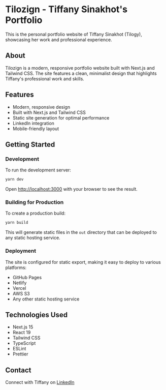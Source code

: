 # Tilozign - Tiffany Sinakhot's Portfolio

This is the personal portfolio website of Tiffany Sinakhot (Tilogy), showcasing her work and professional experience.

## About

Tilozign is a modern, responsive portfolio website built with Next.js and Tailwind CSS. The site features a clean, minimalist design that highlights Tiffany's professional work and skills.

## Features

- Modern, responsive design
- Built with Next.js and Tailwind CSS
- Static site generation for optimal performance
- LinkedIn integration
- Mobile-friendly layout

## Getting Started

### Development

To run the development server:

```bash
yarn dev
```

Open [http://localhost:3000](http://localhost:3000) with your browser to see the result.

### Building for Production

To create a production build:

```bash
yarn build
```

This will generate static files in the `out` directory that can be deployed to any static hosting service.

### Deployment

The site is configured for static export, making it easy to deploy to various platforms:

- GitHub Pages
- Netlify
- Vercel
- AWS S3
- Any other static hosting service

## Technologies Used

- Next.js 15
- React 19
- Tailwind CSS
- TypeScript
- ESLint
- Prettier

## Contact

Connect with Tiffany on [LinkedIn](https://www.linkedin.com/in/tiffany-s-ebsx3/)
